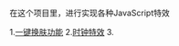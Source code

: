 #
在这个项目里，进行实现各种JavaScript特效
      
1.[一键换肤功能](https://github.com/suwu150/JavaScript-SpecialEffects/blob/master/src/001-changeSkin/)
2.[时钟特效](https://github.com/suwu150/JavaScript-SpecialEffects)
3.[]()
